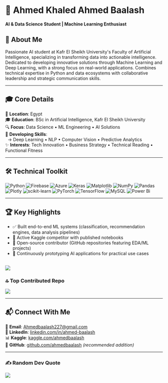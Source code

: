 # 👋 Ahmed Khaled Ahmed Baalash  
**AI & Data Science Student | Machine Learning Enthusiast**

## 🌟 About Me  
Passionate AI student at Kafr El Sheikh University's Faculty of Artificial Intelligence, specializing in transforming data into actionable intelligence. Dedicated to developing innovative solutions through Machine Learning and Deep Learning, with a strong focus on real-world applications. Combines technical expertise in Python and data ecosystems with collaborative leadership and strategic communication skills.

---

## 🎓 Core Details  
📍 **Location**: Egypt  
🎓 **Education**: BSc in Artificial Intelligence, Kafr El Sheikh University  
🔍 **Focus**: Data Science • ML Engineering • AI Solutions  
🌱 **Developing Skills**:  
&nbsp;&nbsp;→ Deep Learning • NLP • Computer Vision • Predictive Analytics  
✨ **Interests**: Tech Innovation • Business Strategy • Technical Reading • Functional Fitness  

---

## 🛠️ Technical Toolkit  

![Python](https://img.shields.io/badge/python-3670A0?style=for-the-badge&logo=python&logoColor=ffdd54) ![Firebase](https://img.shields.io/badge/firebase-%23039BE5.svg?style=for-the-badge&logo=firebase) ![Azure](https://img.shields.io/badge/azure-%230072C6.svg?style=for-the-badge&logo=microsoftazure&logoColor=white) ![Keras](https://img.shields.io/badge/Keras-%23D00000.svg?style=for-the-badge&logo=Keras&logoColor=white) ![Matplotlib](https://img.shields.io/badge/Matplotlib-%23ffffff.svg?style=for-the-badge&logo=Matplotlib&logoColor=black) ![NumPy](https://img.shields.io/badge/numpy-%23013243.svg?style=for-the-badge&logo=numpy&logoColor=white) ![Pandas](https://img.shields.io/badge/pandas-%23150458.svg?style=for-the-badge&logo=pandas&logoColor=white) ![Plotly](https://img.shields.io/badge/Plotly-%233F4F75.svg?style=for-the-badge&logo=plotly&logoColor=white) ![scikit-learn](https://img.shields.io/badge/scikit--learn-%23F7931E.svg?style=for-the-badge&logo=scikit-learn&logoColor=white) ![PyTorch](https://img.shields.io/badge/PyTorch-%23EE4C2C.svg?style=for-the-badge&logo=PyTorch&logoColor=white) ![TensorFlow](https://img.shields.io/badge/TensorFlow-%23FF6F00.svg?style=for-the-badge&logo=TensorFlow&logoColor=white) ![MySQL](https://img.shields.io/badge/mysql-4479A1.svg?style=for-the-badge&logo=mysql&logoColor=white) ![Power Bi](https://img.shields.io/badge/power_bi-F2C811?style=for-the-badge&logo=powerbi&logoColor=black)

---

## 🏆 Key Highlights  
- ✅ Built end-to-end ML systems (classification, recommendation engines, data analysis pipelines)  
- 🥈 Active Kaggle competitor with published notebooks  
- 📂 Open-source contributor (GitHub repositories featuring EDA/ML projects)  
- 🔭 Continuously prototyping AI applications for practical use cases  

![](https://github-readme-stats.vercel.app/api?username=NufalXBaalash&theme=dracula&hide_border=false&include_all_commits=true&count_private=true)<br/>
---

### 🔝 Top Contributed Repo
![](https://github-contributor-stats.vercel.app/api?username=NufalXBaalash&limit=5&theme=dark&combine_all_yearly_contributions=true)

---

## 📬 Connect With Me  
📧 **Email**: [Ahmedbaalash227@gmail.com](mailto:Ahmedbaalash227@gmail.com)  
💼 **LinkedIn**: [linkedin.com/in/ahmed-baalash](https://www.linkedin.com/in/ahmed-baalash)  
📊 **Kaggle**: [kaggle.com/ahmedbaalash](https://www.kaggle.com/ahmedbaalash)  
🐙 **GitHub**: [github.com/ahmedbaalash](https://github.com/ahmedbaalash) *(recommended addition)*  

---

### ✍️ Random Dev Quote
![](https://quotes-github-readme.vercel.app/api?type=horizontal&theme=dark)
